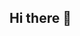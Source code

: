 ## Hi there 👋

<!--

**Dragonfire:**

🙋‍♀️ A short introduction 
A Minecraft Server

🌈 Contribution guidelines 
Discord: https://discord.gg/dYPUDAbAgw
🍿 Fun facts

Working on Bitcoin implementation
-->
